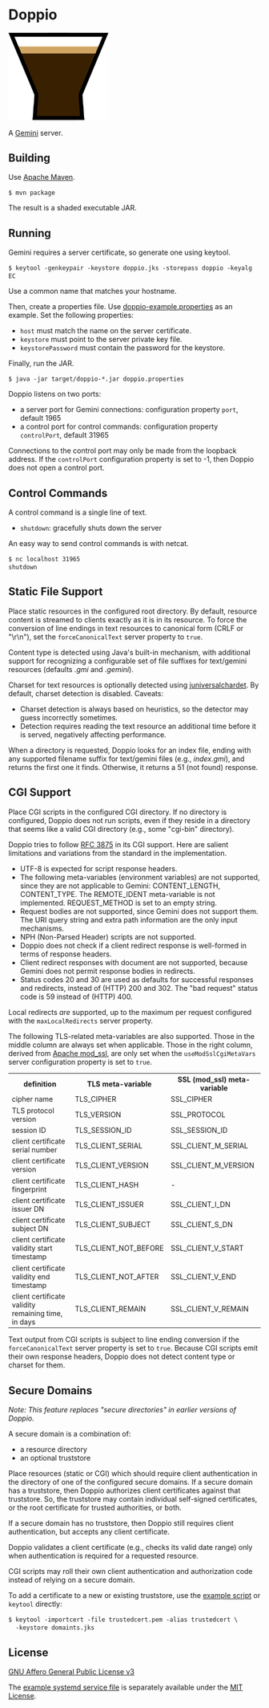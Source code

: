 # Doppio

<img src="src/main/resources/doppio.png" alt="Doppio logo" width="200px">

A [Gemini](https://gemini.circumlunar.space/) server.

## Building

Use [Apache Maven](https://maven.apache.org/).

```
$ mvn package
```

The result is a shaded executable JAR.

## Running

Gemini requires a server certificate, so generate one using keytool.

```
$ keytool -genkeypair -keystore doppio.jks -storepass doppio -keyalg EC
```

Use a common name that matches your hostname.

Then, create a properties file. Use [doppio-example.properties](doppio-example.properties) as an example. Set the following properties:

* `host` must match the name on the server certificate.
* `keystore` must point to the server private key file.
* `keystorePassword` must contain the password for the keystore.

Finally, run the JAR.

```
$ java -jar target/doppio-*.jar doppio.properties
```

Doppio listens on two ports:

* a server port for Gemini connections: configuration property `port`, default 1965
* a control port for control commands: configuration property `controlPort`, default 31965

Connections to the control port may only be made from the loopback address. If the `controlPort` configuration property is set to -1, then Doppio does not open a control port.

## Control Commands

A control command is a single line of text.

* `shutdown`: gracefully shuts down the server

An easy way to send control commands is with netcat.

```
$ nc localhost 31965
shutdown
```

## Static File Support

Place static resources in the configured root directory. By default, resource content is streamed to clients exactly as it is in its resource. To force the conversion of line endings in text resources to canonical form (CRLF or "\r\n"), set the `forceCanonicalText` server property to `true`.

Content type is detected using Java's built-in mechanism, with additional support for recognizing a configurable set of file suffixes for text/gemini resources (defaults _.gmi_ and _.gemini_).

Charset for text resources is optionally detected using [juniversalchardet](https://github.com/albfernandez/juniversalchardet). By default, charset detection is disabled. Caveats:

* Charset detection is always based on heuristics, so the detector may guess incorrectly sometimes.
* Detection requires reading the text resource an additional time before it is served, negatively affecting performance.

When a directory is requested, Doppio looks for an index file, ending with any supported filename suffix for text/gemini files (e.g., _index.gmi_), and returns the first one it finds. Otherwise, it returns a 51 (not found) response.

## CGI Support

Place CGI scripts in the configured CGI directory. If no directory is configured, Doppio does not run scripts, even if they reside in a directory that seems like a valid CGI directory (e.g., some "cgi-bin" directory).

Doppio tries to follow [RFC 3875](https://tools.ietf.org/html/rfc3875) in its CGI support. Here are salient limitations and variations from the standard in the implementation.

* UTF-8 is expected for script response headers.
* The following meta-variables (environment variables) are not supported, since they are not applicable to Gemini: CONTENT_LENGTH, CONTENT_TYPE. The REMOTE_IDENT meta-variable is not implemented. REQUEST_METHOD is set to an empty string.
* Request bodies are not supported, since Gemini does not support them. The URI query string and extra path information are the only input mechanisms.
* NPH (Non-Parsed Header) scripts are not supported.
* Doppio does not check if a client redirect response is well-formed in terms of response headers.
* Client redirect responses with document are not supported, because Gemini does not permit response bodies in redirects.
* Status codes 20 and 30 are used as defaults for successful responses and redirects, instead of (HTTP) 200 and 302. The "bad request" status code is 59 instead of (HTTP) 400.

Local redirects *are* supported, up to the maximum per request configured with the `maxLocalRedirects` server property.

The following TLS-related meta-variables are also supported. Those in the middle column are always set when applicable. Those in the right column, derived from [Apache mod_ssl](https://httpd.apache.org/docs/current/mod/mod_ssl.html), are only set when the `useModSslCgiMetaVars` server configuration property is set to `true`.

<table>
  <tr>
    <th>definition</th>
    <th>TLS meta-variable</th>
    <th>SSL (mod_ssl) meta-variable</th>
  </tr>
  <tr>
    <td>cipher name</td>
    <td>TLS_CIPHER</td>
    <td>SSL_CIPHER</td>
  </tr>
  <tr>
    <td>TLS protocol version</td>
    <td>TLS_VERSION</td>
    <td>SSL_PROTOCOL</td>
  </tr>
  <tr>
    <td>session ID</td>
    <td>TLS_SESSION_ID</td>
    <td>SSL_SESSION_ID</td>
  </tr>
  <tr>
    <td>client certificate serial number</td>
    <td>TLS_CLIENT_SERIAL</td>
    <td>SSL_CLIENT_M_SERIAL</td>
  </tr>
  <tr>
    <td>client certificate version</td>
    <td>TLS_CLIENT_VERSION</td>
    <td>SSL_CLIENT_M_VERSION</td>
  </tr>
  <tr>
    <td>client certificate fingerprint</td>
    <td>TLS_CLIENT_HASH</td>
    <td>-</td>
  </tr>
  <tr>
    <td>client certificate issuer DN</td>
    <td>TLS_CLIENT_ISSUER</td>
    <td>SSL_CLIENT_I_DN</td>
  </tr>
  <tr>
    <td>client certificate subject DN</td>
    <td>TLS_CLIENT_SUBJECT</td>
    <td>SSL_CLIENT_S_DN</td>
  </tr>
  <tr>
    <td>client certificate validity start timestamp</td>
    <td>TLS_CLIENT_NOT_BEFORE</td>
    <td>SSL_CLIENT_V_START</td>
  </tr>
  <tr>
    <td>client certificate validity end timestamp</td>
    <td>TLS_CLIENT_NOT_AFTER</td>
    <td>SSL_CLIENT_V_END</td>
  </tr>
  <tr>
    <td>client certificate validity remaining time, in days</td>
    <td>TLS_CLIENT_REMAIN</td>
    <td>SSL_CLIENT_V_REMAIN</td>
  </tr>
</table>

Text output from CGI scripts is subject to line ending conversion if the `forceCanonicalText` server property is set to `true`. Because CGI scripts emit their own response headers, Doppio does not detect content type or charset for them.

## Secure Domains

_Note: This feature replaces "secure directories" in earlier versions of Doppio._

A secure domain is a combination of:

* a resource directory
* an optional truststore

Place resources (static or CGI) which should require client authentication in the directory of one of the configured secure domains. If a secure domain has a truststore, then Doppio authorizes client certificates against that truststore. So, the truststore may contain individual self-signed certificates, or the root certificate for trusted authorities, or both.

If a secure domain has no truststore, then Doppio still requires client authentication, but accepts any client certificate.

Doppio validates a client certificate (e.g., checks its valid date range) only when authentication is required for a requested resource.

CGI scripts may roll their own client authentication and authorization code instead of relying on a secure domain.

To add a certificate to a new or existing truststore, use the [example script](etc/add-to-truststore.sh) or `keytool` directly:

```
$ keytool -importcert -file trustedcert.pem -alias trustedcert \
  -keystore domaints.jks
```

## License

[GNU Affero General Public License v3](LICENSE)

The [example systemd service file](etc/doppio.service) is separately available under the [MIT License](https://opensource.org/licenses/MIT).

